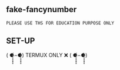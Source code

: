 ## fake-fancynumber
```PLEASE USE THS FOR EDUCATION PURPOSE ONLY```

## SET-UP 
 
( ⚈̥̥̥̥̥́⌢⚈̥̥̥̥̥̀) TERMUX ONLY ❌ ( ⚈̥̥̥̥̥́⌢⚈̥̥̥̥̥̀)
